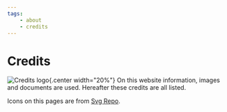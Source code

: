 ```yaml
---
tags:
    - about
    - credits
---
```

# Credits
![Credits logo](img/credits.svg){.center width="20%"}
On this website information, images and documents are used. Hereafter these credits are all listed.

Icons on this pages are from [Svg Repo](https://www.svgrepo.com).
